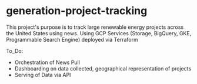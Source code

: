 # generation-project-tracking

This project's purpose is to track large renewable energy projects across the United States using news. 
Using GCP Services (Storage, BigQuery, GKE, Programmable Search Engine) deployed via Terraform

To_Do:
- Orchestration of News Pull
- Dashboarding on data collected, geographical representation of projects
- Serving of Data via API
